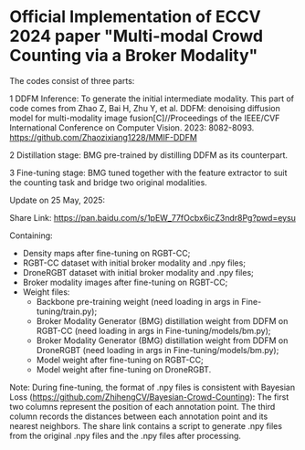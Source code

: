 # Official Implementation of ECCV 2024 paper "Multi-modal Crowd Counting via a Broker Modality"

The codes consist of three parts:

1 DDFM Inference: To generate the initial intermediate modality. This part of code comes from 
Zhao Z, Bai H, Zhu Y, et al. DDFM: denoising diffusion model for multi-modality image fusion[C]//Proceedings of the IEEE/CVF International Conference on Computer Vision. 2023: 8082-8093.
https://github.com/Zhaozixiang1228/MMIF-DDFM

2 Distillation stage: BMG pre-trained by distilling DDFM as its counterpart.

3 Fine-tuning stage: BMG tuned together with the feature extractor to suit the counting task and bridge two original modalities.

Update on 25 May, 2025:

Share Link: https://pan.baidu.com/s/1pEW_77fOcbx6icZ3ndr8Pg?pwd=eysu

Containing:
- Density maps after fine-tuning on RGBT-CC;
- RGBT-CC dataset with initial broker modality and .npy files;
- DroneRGBT dataset with initial broker modality and .npy files;
- Broker modality images after fine-tuning on RGBT-CC;
- Weight files:
   - Backbone pre-training weight (need loading in args in Fine-tuning/train.py);
   - Broker Modality Generator (BMG) distillation weight from DDFM on RGBT-CC (need loading in args in Fine-tuning/models/bm.py);
   - Broker Modality Generator (BMG) distillation weight from DDFM on DroneRGBT (need loading in args in Fine-tuning/models/bm.py);
   - Model weight after fine-tuning on RGBT-CC;
   - Model weight after fine-tuning on DroneRGBT.

Note: During fine-tuning, the format of .npy files is consistent with Bayesian Loss (https://github.com/ZhihengCV/Bayesian-Crowd-Counting): The first two columns represent the position of each annotation point. The third column records the distances between each annotation point and its nearest neighbors. The share link contains a script to generate .npy files from the original .npy files and the .npy files after processing.
